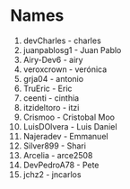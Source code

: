 # Names

1. devCharles - charles
2. juanpablosg1 - Juan Pablo
3. Airy-Dev6 - airy
4. veroxcrown - verónica
5. grja04 - antonio
6. TruEric - Eric
7. ceenti - cinthia
8. itzideltoro - itzi
9. Crismoo - Cristobal Moo
10. LuisDOlvera - Luis Daniel
11. Najeradev - Emmanuel
12. Silver899 - Shari
13. Arcelia - arce2508
14. DevPedroA78 - Pete
15. jchz2 - jncarlos